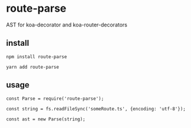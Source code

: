 # route-parse

AST for koa-decorator and koa-router-decorators

## install

```
npm install route-parse

yarn add route-parse
```

## usage

```
const Parse = require('route-parse');

const string = fs.readFileSync('someRoute.ts', {encoding: 'utf-8'});

const ast = new Parse(string);
```